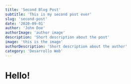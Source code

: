 ```yaml
---
title: 'Second Blog Post'
subtitle: 'This is my second post ever'
slug: 'second-post'
date: '2020-09-01'
author: 'John Doe'
authorImage: 'author image'
description: 'Short description about the post'
image: 'this is the image'
authorDescription: 'Short description about the author'
category: 'Desarrollo Web'
---
```


# Hello!

